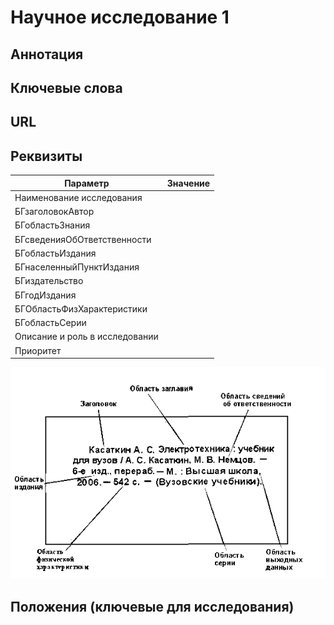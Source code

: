 # Научное исследование 1

## Аннотация

## Ключевые слова

## URL

## Реквизиты

| Параметр                       | Значение |
| ------------------------------ | -------- |
| Наименование исследования      |          |
| БГзаголовокАвтор               |          |
| БГобластьЗнания                |          |
| БГсведенияОбОтветственности    |          |
| БГобластьИздания               |          |
| БГнаселенныйПунктИздания       |          |
| БГиздательство                 |          |
| БГгодИздания                   |          |
| БГОбластьФизХарактеристики     |          |
| БГобластьСерии                 |          |
| Описание и роль в исследовании |          |
| Приоритет                      |          |

![](<../../.gitbook/assets/image (2).png>)

## Положения (ключевые для исследования)
